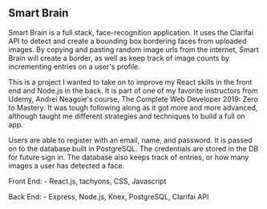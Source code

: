 ## Smart Brain

Smart Brain is a full stack, face-recognition application. It uses the Clarifai API to detect and create a bounding box bordering faces from uploaded images. By copying and pasting random image urls from the internet, Smart Brain will create a border, as well as keep track of image counts by incrementing entries on a user's profile.

This is a project I wanted to take on to improve my React skills in the front end and Node.js in the back. It is part of one of my favorite instructors from Udemy, Andrei Neagoie's course, The Complete Web Developer 2019: Zero to Mastery. It was tough following along as it got more and more advanced, although taught me different strategies and techniques to build a full on app.

Users are able to register with an email, name, and password. It is passed on to the database built in PostgreSQL. The credentials are stored in the DB for future sign in. The database also keeps track of entries, or how many images a user has detected a face.

Front End: - React.js, tachyons, CSS, Javascript

Back End: - Express, Node.js, Knex, PostgreSQL, Clarifai API
